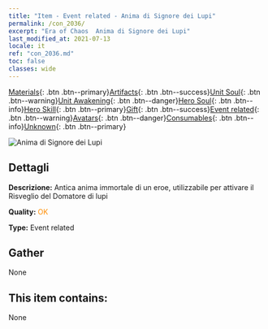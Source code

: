 ```yaml
---
title: "Item - Event related - Anima di Signore dei Lupi"
permalink: /con_2036/
excerpt: "Era of Chaos  Anima di Signore dei Lupi"
last_modified_at: 2021-07-13
locale: it
ref: "con_2036.md"
toc: false
classes: wide
---
```

 [Materials](/ItemsIT/){: .btn .btn--primary}[Artifacts](/ItemsIT/Artifacts/){: .btn .btn--success}[Unit Soul](/ItemsIT/UnitSoul/){: .btn .btn--warning}[Unit Awakening](/ItemsIT/UnitAwakening/){: .btn .btn--danger}[Hero Soul](/ItemsIT/HeroSoul/){: .btn .btn--info}[Hero Skill](/ItemsIT/HeroSkill/){: .btn .btn--primary}[Gift](/ItemsIT/Gift/){: .btn .btn--success}[Event related](/ItemsIT/Events/){: .btn .btn--warning}[Avatars](/ItemsIT/Avatars/){: .btn .btn--danger}[Consumables](/ItemsIT/Consumables/){: .btn .btn--info}[Unknown](/ItemsIT/Unknown/){: .btn .btn--primary}

 ![Anima di Signore dei Lupi](/images/t/juexing_402.png)

## Dettagli
 **Descrizione:** Antica anima immortale di un eroe, utilizzabile per attivare il Risveglio del Domatore di lupi

 **Quality:** <span style="color: #FF8C00">OK</span>

 **Type:** Event related

## Gather

  None

## This item contains:

  None

